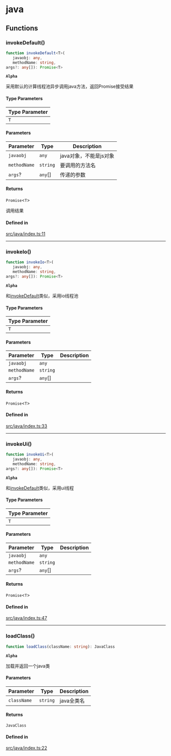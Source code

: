 # java

## Functions

### invokeDefault()

```ts
function invokeDefault<T>(
   javaobj: any, 
   methodName: string, 
args?: any[]): Promise<T>
```

**`Alpha`**

采用默认的计算线程池异步调用java方法，返回Promise接受结果

#### Type Parameters

| Type Parameter |
| ------ |
| `T` |

#### Parameters

| Parameter | Type | Description |
| ------ | ------ | ------ |
| `javaobj` | `any` | java对象，不能是js对象 |
| `methodName` | `string` | 要调用的方法名 |
| `args`? | `any`[] | 传递的参数 |

#### Returns

`Promise`\<`T`\>

调用结果

#### Defined in

[src/java/index.ts:11](https://github.com/aiselp/AutoX/blob/fef14132f01d123d8ccfc0937f3f37dc42567abf/autojs/src/js-api/src/java/index.ts#L11)

***

### invokeIo()

```ts
function invokeIo<T>(
   javaobj: any, 
   methodName: string, 
args?: any[]): Promise<T>
```

**`Alpha`**

和[invokeDefault](java.md#invokedefault)类似，采用io线程池

#### Type Parameters

| Type Parameter |
| ------ |
| `T` |

#### Parameters

| Parameter | Type | Description |
| ------ | ------ | ------ |
| `javaobj` | `any` |  |
| `methodName` | `string` |  |
| `args`? | `any`[] |  |

#### Returns

`Promise`\<`T`\>

#### Defined in

[src/java/index.ts:33](https://github.com/aiselp/AutoX/blob/fef14132f01d123d8ccfc0937f3f37dc42567abf/autojs/src/js-api/src/java/index.ts#L33)

***

### invokeUi()

```ts
function invokeUi<T>(
   javaobj: any, 
   methodName: string, 
args?: any[]): Promise<T>
```

**`Alpha`**

和[invokeDefault](java.md#invokedefault)类似，采用ui线程

#### Type Parameters

| Type Parameter |
| ------ |
| `T` |

#### Parameters

| Parameter | Type | Description |
| ------ | ------ | ------ |
| `javaobj` | `any` |  |
| `methodName` | `string` |  |
| `args`? | `any`[] |  |

#### Returns

`Promise`\<`T`\>

#### Defined in

[src/java/index.ts:47](https://github.com/aiselp/AutoX/blob/fef14132f01d123d8ccfc0937f3f37dc42567abf/autojs/src/js-api/src/java/index.ts#L47)

***

### loadClass()

```ts
function loadClass(className: string): JavaClass
```

**`Alpha`**

加载并返回一个java类

#### Parameters

| Parameter | Type | Description |
| ------ | ------ | ------ |
| `className` | `string` | java全类名 |

#### Returns

`JavaClass`

#### Defined in

[src/java/index.ts:22](https://github.com/aiselp/AutoX/blob/fef14132f01d123d8ccfc0937f3f37dc42567abf/autojs/src/js-api/src/java/index.ts#L22)
